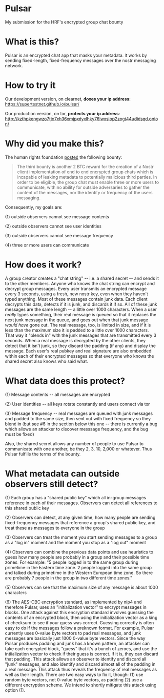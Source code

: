 # Pulsar
My submission for the HRF's encrypted group chat bounty

# What is this?
Pulsar is an encrypted chat app that masks your metadata. It works by sending fixed-length, fixed-frequency messages over the nostr messaging network.

# How to try it

Our development version, on clearnet, **doxes your ip address**: https://supertestnet.github.io/pulsar/

Our production version, on tor, **protects your ip address**: http://kzthpkengwzo7tjo7xh36xmjpxdyxlhky76lwxsiop2zogt44udidsqd.onion/

# Why did you make this?
The human rights foundation [posted](https://bitcoinmagazine.com/business/human-rights-foundation-announces-20-btc-bounty-challenge-for-bitcoin-development) the following bounty:

> The third bounty is another 2 BTC reward for the creation of a Nostr client implementation of end to end encrypted group chats which is incapable of leaking metadata to potentially malicious third parties. In order to be eligible, the group chat must enable three or more users to communicate, with no ability for outside adversaries to gather the content of the messages, nor the identity or frequency of the users messaging.

Consequently, my goals are:

(1) outside observers cannot see message contents

(2) outside observers cannot see user identities

(3) outside observers cannot see message frequency

(4) three or more users can communicate

# How does it work?
A group creator creates a "chat string" -- i.e. a shared secret -- and sends it to the other members. Anyone who knows the chat string can encrypt and decrypt group messages. Every user transmits an encrypted message every 3 seconds, using a fresh, new nostr key, even when they haven't typed anything. Most of these messages contain junk data. Each client decrypts this data, detects if it is junk, and discards it if so. All of these junk messages are the same length -- a little over 1000 characters. When a user *really* types something, their real message is queued so that it replaces the next junk message in the queue, and goes out when that junk message *would have* gone out. The real message, too, is limited in size, and if it is less than the maximum size it is padded to a little over 1000 characters. That way it "blends in" with the junk messages that are transmitted every 3 seconds. When a real message is decrypted by the other clients, they detect that it isn't junk, so they discard the padding (if any) and display the message. Each user's real pubkey and real signature are also embedded within each of their encrypted messages so that everyone who knows the shared secret also knows who said what.

# What data does this protect?
(1) Message contents -- all messages are encrypted

(2) User identities -- all keys rotate constantly and users connect via tor

(3) Message frequency -- real messages are queued with junk messages and padded to the same size, then sent out with fixed frequency so they blend in (but see #6 in the section below this one -- there is currently a bug which allows an attacker to discover messsage frequency, and the bug must be fixed)

Also, the shared secret allows any number of people to use Pulsar to communicate with one another, be they 2, 3, 10, 2,000 or whatever. Thus Pulsar fulfills the terms of the bounty.

# What metadata can outside observers still detect?
(1) Each group has a "shared public key" which all in-group messages reference in each of their messages. Observers can detect all references to this shared public key

(2) Observers can detect, at any given time, how many people are sending fixed-frequency messages that reference a group's shared public key, and treat these as messages to everyone in the group

(3) Observers can treat the moment you start sending messages to a group as a "log in" moment and the moment you stop as a "log out" moment

(4) Observers can combine the previous data points and use heuristics to guess how many people are probably in a group and their possible time zones. For example: "5 people logged in to the same group during primetime in the Eastern time zone. 2 people logged into the same group and talked during primetime in the Western European time zone. So there are probably 7 people in the group in two different time zones."

(5) Observers can see that the maximum size of any message is about 1000 characters

(6) The AES-CBC encryption standard, as implemented by nip4 and therefore Pulsar, uses an "initialization vector" to encrypt messages in blocks. One attack against this encryption standard involves guessing the contents of an encrypted block, then using the initialization vector as a king of checksum to see if your guess was correct. Guessing correctly is often easy to do if the messages follow a preknown format. For example, Pulsar currently uses 0-value byte vectors to pad real messages, and junk messages are basically just 1000 0-value byte vectors. Since the way Pulsar produces padding and junk has a known pattern, an attacker can take each encrypted block, "guess" that it's a bunch of zeroes, and use the intiialization vector to check if their guess is correct. If it is, they can discard that padding. This attack allows an observer to identify and discard all "junk" messages, and also identify and discard almost all of the padding in a real message. This attack thus reveals the frequency of real messages as well as their length. There are two easy ways to fix it, though: (1) use random byte vectors, not 0-value byte vectors, as padding (2) use a different encryption scheme. We intend to shortly mitigate this attack using option (1).

